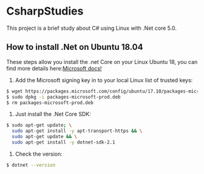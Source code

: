 # CsharpStudies

This project is a brief study about C# using Linux with .Net core 5.0.

## How to install .Net on Ubuntu 18.04

These steps allow you install the .net Core on your Linux Ubuntu 18, you can find more details here:[Microsoft docs!](https://docs.microsoft.com/pt-br/dotnet/core/install/)

1. Add the Microsoft signing key in to your local Linux list of trusted keys:

```sh
$ wget https://packages.microsoft.com/config/ubuntu/17.10/packages-microsoft-prod.deb -O packages-microsoft-prod.deb
$ sudo dpkg -i packages-microsoft-prod.deb
$ rm packages-microsoft-prod.deb
```

1. Just install the .Net Core SDK:

```sh
$ sudo apt-get update; \
  sudo apt-get install -y apt-transport-https && \
  sudo apt-get update && \
  sudo apt-get install -y dotnet-sdk-2.1
```

1. Check the version:
```sh
$ dotnet --version
```